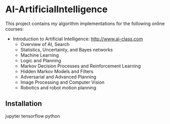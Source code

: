 # AI-ArtificialIntelligence

This project contains my algorithm implementations for the following online courses:
  * Introduction to Artificial Intelligence: http://www.ai-class.com
    * Overview of AI, Search
    * Statistics, Uncertainty, and Bayes networks
    * Machine Learning
    * Logic and Planning
    * Markov Decision Processes and Reinforcement Learning
    * Hidden Markov Models and Filters
    * Adversarial and Advanced Planning
    * Image Processing and Computer Vision
    * Robotics and robot motion planning


## Installation

jupyter
tensorflow
python

